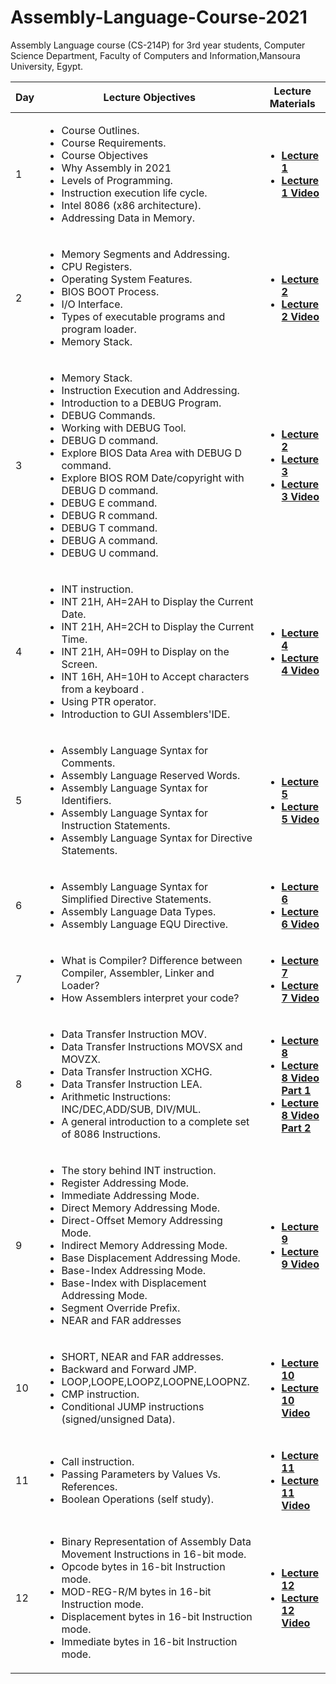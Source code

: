 # Assembly-Language-Course-2021
Assembly Language course (CS-214P) for 3rd year students, Computer Science Department, Faculty of Computers and Information,Mansoura University, Egypt.
  <table>  
        <thead>
           <th> Day </th>
           <th> Lecture Objectives </th>
           <th> Lecture Materials </th>
        </thead>
        <tr>
            <td> 1 </td>
            <td> 
              <ul>  
                     <li> Course Outlines. </li>
                     <li> Course Requirements. </li>
                     <li> Course Objectives </li>
                     <li> Why Assembly in 2021 </li>
                     <li> Levels of Programming.</li>
                     <li> Instruction execution life cycle.</li>
                     <li> Intel 8086 (x86 architecture). </li> 
                     <li> Addressing Data in Memory. </li> 
                 </ul>
              </td>
           <td> 
              <ul>
                <li> <a href="1.pdf"> <b> Lecture 1 </b></a> </li>
                <li> <a href="https://www.youtube.com/watch?v=GGN5wNnWodQ"> <b> Lecture 1 Video </b></a> </li>
               </ul>
            </td>
             </tr> 
         <tr>
            <td> 2 </td>
            <td> 
              <ul>  
                     <li> Memory Segments and Addressing. </li>
                     <li> CPU Registers. </li>
                     <li> Operating System Features. </li>
                     <li> BIOS BOOT Process. </li>
                     <li> I/O Interface. </li>
                     <li> Types of executable programs and program loader. </li>
                     <li> Memory Stack. </li>
               </ul>
             </td>
             <td> 
              <ul>
                <li> <a href="2_3.pdf"> <b> Lecture 2 </b></a> </li>
                <li> <a href="https://www.youtube.com/watch?v=L_3Y5NAiuVQ"> <b> Lecture 2 Video </b></a> </li>
              </ul>
             </td>
        </tr>
            <tr>
            <td> 3 </td>
            <td> 
                  <ul>  
                     <li> Memory Stack. </li>
                     <li> Instruction Execution and Addressing. </li>
                     <li> Introduction to a DEBUG Program. </li>
                     <li> DEBUG Commands. </li>
                     <li> Working with DEBUG Tool. </li>
                     <li> DEBUG D command. </li>
                     <li> Explore BIOS Data Area with DEBUG D command. </li>
                     <li> Explore BIOS ROM Date/copyright with DEBUG D command. </li>
                     <li> DEBUG E command. </li>
                     <li> DEBUG R command. </li>
                     <li> DEBUG T command. </li>
                     <li> DEBUG A command. </li>
                     <li> DEBUG U command. </li>
                 </ul>
              </td>
              <td> 
              <ul>
                <li> <a href="2_3.pdf"> <b> Lecture 2 </b></a> </li>
                <li> <a href="3.pdf"> <b> Lecture 3 </b></a> </li>
                <li> <a href="https://www.youtube.com/watch?v=VHLHOnm_sVE"> <b> Lecture 3 Video </b></a> </li>
                </ul>
            </td>
             </tr>
              <tr>
            <td> 4 </td>
            <td> 
                  <ul>  
                     <li> INT instruction. </li>
                     <li> INT 21H, AH=2AH to Display the Current Date. </li>
                     <li> INT 21H, AH=2CH to Display the Current Time. </li>
                     <li> INT 21H, AH=09H to Display on the Screen. </li>
                     <li> INT 16H, AH=10H to Accept characters from a keyboard . </li>
                     <li> Using PTR operator. </li>
                     <li> Introduction to GUI Assemblers'IDE. </li>
                 </ul>
              </td>
              <td> 
              <ul>
                <li> <a href="4.pdf"> <b> Lecture 4 </b></a> </li>
                <li> <a href="https://www.youtube.com/watch?v=hBcWMgzr41o"> <b> Lecture 4 Video </b></a> </li>
                </ul>
            </td>
            </tr>
            <tr>
            <td> 5 </td>
            <td> 
                  <ul>  
                     <li> Assembly Language Syntax for Comments. </li>  
                     <li> Assembly Language Reserved Words. </li>
                     <li> Assembly Language Syntax for Identifiers. </li>
                     <li> Assembly Language Syntax for Instruction Statements. </li>
                     <li> Assembly Language Syntax for Directive Statements. </li>
                 </ul>
              </td>
              <td> 
              <ul>
                <li> <a href="5_6.pdf"> <b> Lecture 5 </b></a> </li>
                <li> <a href="https://www.youtube.com/watch?v=Qu3JPnwZvRM"> <b> Lecture 5 Video </b></a> </li>
                </ul>
            </td>
            </tr>
              <tr>
            <td> 6 </td>
            <td> 
                  <ul>  
                     <li> Assembly Language Syntax for Simplified Directive Statements. </li>
                     <li> Assembly Language Data Types. </li>
                     <li> Assembly Language EQU Directive. </li>
                 </ul>
              </td>
              <td> 
              <ul>
                <li> <a href="5_6.pdf"> <b> Lecture 6 </b></a> </li>
                <li> <a href="https://www.youtube.com/watch?v=DbvMpab8J_s"> <b> Lecture 6 Video </b></a> </li>
                </ul>
            </td>
            </tr>
             <tr>
            <td> 7 </td>
            <td> 
                  <ul>  
                     <li> What is Compiler? Difference between Compiler, Assembler, Linker and Loader? </li>
                     <li> How Assemblers interpret your code? </li>
                 </ul>
              </td>
              <td> 
              <ul>
                <li> <a href="7.pdf"> <b> Lecture 7 </b></a> </li>
                <li> <a href="https://www.youtube.com/watch?v=lYv-wWRa3oI"> <b> Lecture 7 Video </b></a> </li>
                </ul>
            </td>
            </tr>
               <tr>
            <td> 8 </td>
            <td> 
                  <ul>  
                     <li> Data Transfer Instruction MOV. </li>
                     <li> Data Transfer Instructions MOVSX and MOVZX. </li>
                     <li> Data Transfer Instruction XCHG. </li>
                     <li> Data Transfer Instruction LEA. </li>
                     <li> Arithmetic Instructions: INC/DEC,ADD/SUB, DIV/MUL. </li>
                     <li> A general introduction to a complete set of 8086 Instructions. </li>
                 </ul>
              </td>
              <td> 
              <ul>
                <li> <a href="8.pdf"> <b> Lecture 8 </b></a> </li>
                <li> <a href="https://www.youtube.com/watch?v=NgteTYn7mKI"> <b> Lecture 8 Video Part 1 </b></a> </li>
                <li> <a href="https://www.youtube.com/watch?v=W_QVv4_zDDg"> <b> Lecture 8 Video Part 2 </b></a> </li>
                </ul>
            </td>
            </tr>
           <tr>
            <td> 9 </td>
            <td> 
                  <ul>  
                     <li> The story behind INT instruction. </li>
                     <li> Register Addressing Mode. </li>
                     <li> Immediate Addressing Mode. </li>
                     <li> Direct Memory Addressing Mode. </li>
                     <li> Direct-Offset Memory Addressing Mode. </li>
                     <li> Indirect Memory Addressing Mode. </li>
                     <li> Base Displacement Addressing Mode. </li>
                     <li> Base-Index Addressing Mode. </li>
                     <li> Base-Index with Displacement Addressing Mode. </li>
                     <li> Segment Override Prefix. </li>
                     <li> NEAR and FAR addresses </li>
                 </ul>
              </td>
              <td> 
              <ul>
                <li> <a href="9.pdf"> <b> Lecture 9 </b></a> </li>
                <li> <a href="https://www.youtube.com/watch?v=trz4HtMqui4"> <b> Lecture 9 Video </b></a> </li>
                </ul>
            </td>
            </tr>
             <tr>
            <td> 10 </td>
            <td> 
                  <ul>  
                     <li> SHORT, NEAR and FAR addresses. </li>
                     <li> Backward and Forward JMP. </li>
                     <li> LOOP,LOOPE,LOOPZ,LOOPNE,LOOPNZ. </li>
                     <li> CMP instruction. </li>
                     <li> Conditional JUMP instructions (signed/unsigned Data). </li>
                 </ul>
              </td>
              <td> 
              <ul>
                <li> <a href="10.pdf"> <b> Lecture 10 </b></a> </li>
                <li> <a href="https://www.youtube.com/watch?v=_A0ozTwiI-Y"> <b> Lecture 10 Video </b></a> </li>
                </ul>
            </td>
            </tr>
               <tr>
            <td> 11 </td>
            <td> 
                  <ul>  
                     <li> Call instruction. </li>
                     <li> Passing Parameters by Values Vs. References. </li>
                     <li> Boolean Operations (self study). </li>
                 </ul>
              </td>
              <td> 
              <ul>
                <li> <a href="11.pdf"> <b> Lecture 11 </b></a> </li>
                <li> <a href="https://www.youtube.com/watch?v=MiVRFDheqS8"> <b> Lecture 11 Video </b></a> </li>
                </ul>
            </td>
            </tr>
                 <tr>
            <td> 12 </td>
            <td> 
                  <ul>  
                     <li> Binary Representation of Assembly Data Movement Instructions in 16-bit mode. </li>
                     <li> Opcode bytes in 16-bit Instruction mode. </li>
                     <li> MOD-REG-R/M bytes in 16-bit Instruction mode. </li>
                     <li> Displacement bytes in 16-bit Instruction mode. </li>
                     <li> Immediate bytes in 16-bit Instruction mode. </li>
                 </ul>
              </td>
              <td> 
              <ul>
                <li> <a href="12.pdf"> <b> Lecture 12 </b></a> </li>
                <li> <a href="https://www.youtube.com/watch?v=b7hOZDbkdXg"> <b> Lecture 12 Video </b></a> </li>
                </ul>
            </td>
            </tr>
  </table>
